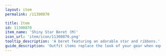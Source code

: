 ```yaml
---
layout: item
permalink: /11300870

title: Item
id: 11300870
item_name: 'Shiny Star Beret (M)'
icon_url: 'item/icon/11300870.png'
tooltip_description: 'A beret featuring an adorable star and ribbons.'
guide_description: 'Outfit items replace the look of your gear when equipped.'
---
```


